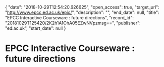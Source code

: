 {
  "date": "2018-10-29T12:54:20.626625", 
  "open_access": true, 
  "target_url": "http://www.epcc.ed.ac.uk/epic/", 
  "description": "", 
  "end_date": null, 
  "title": "EPCC Interactive Courseware : future directions", 
  "record_id": "20181029T125420/2K2h1A1OhA05EZwNVpzmsg==", 
  "publisher": "ed.ac.uk", 
  "start_date": null
}

# EPCC Interactive Courseware : future directions

